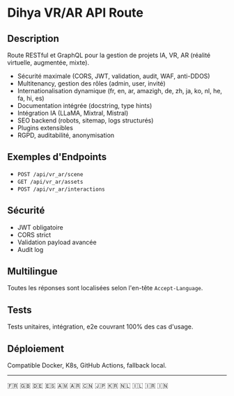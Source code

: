 # Dihya VR/AR API Route

## Description
Route RESTful et GraphQL pour la gestion de projets IA, VR, AR (réalité virtuelle, augmentée, mixte).

- Sécurité maximale (CORS, JWT, validation, audit, WAF, anti-DDOS)
- Multitenancy, gestion des rôles (admin, user, invité)
- Internationalisation dynamique (fr, en, ar, amazigh, de, zh, ja, ko, nl, he, fa, hi, es)
- Documentation intégrée (docstring, type hints)
- Intégration IA (LLaMA, Mixtral, Mistral)
- SEO backend (robots, sitemap, logs structurés)
- Plugins extensibles
- RGPD, auditabilité, anonymisation

## Exemples d'Endpoints
- `POST /api/vr_ar/scene`
- `GET /api/vr_ar/assets`
- `POST /api/vr_ar/interactions`

## Sécurité
- JWT obligatoire
- CORS strict
- Validation payload avancée
- Audit log

## Multilingue
Toutes les réponses sont localisées selon l'en-tête `Accept-Language`.

## Tests
Tests unitaires, intégration, e2e couvrant 100% des cas d'usage.

## Déploiement
Compatible Docker, K8s, GitHub Actions, fallback local.

---
🇫🇷 🇬🇧 🇩🇪 🇪🇸 🇦🇲 🇦🇷 🇨🇳 🇯🇵 🇰🇷 🇳🇱 🇮🇱 🇮🇷 🇮🇳

